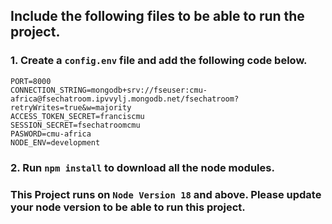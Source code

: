 ## Include the following files to be able to run the project.

### 1. Create a `config.env` file and add the following code below.
`PORT=8000`<br>`CONNECTION_STRING=mongodb+srv://fseuser:cmu-africa@fsechatroom.ipvvylj.mongodb.net/fsechatroom?retryWrites=true&w=majority`<br>`ACCESS_TOKEN_SECRET=franciscmu`<br>`SESSION_SECRET=fsechatroomcmu`<br>`PASWORD=cmu-africa`<br>`NODE_ENV=development`

### 2. Run `npm install` to download all the node modules.

### This Project runs on `Node Version 18` and above. Please update your node version to be able to run this project.
